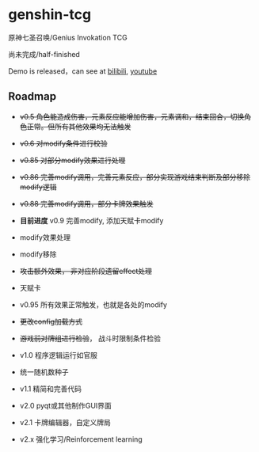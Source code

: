 # genshin-tcg
原神七圣召唤/Genius Invokation TCG

尚未完成/half-finished

Demo is released，can see at [bilibili](https://www.bilibili.com/video/BV1xA411z78T/), [youtube](https://youtu.be/gqJ6eA0M9xs)

## Roadmap

* ~~v0.5 角色能造成伤害，元素反应能增加伤害，元素调和，结束回合，切换角色正常。但所有其他效果均无法触发~~

* ~~v0.6 对modify条件进行校验~~

* ~~v0.85 对部分modify效果进行处理~~

* ~~v0.86 完善modify调用，完善元素反应，部分实现游戏结束判断及部分移除modify逻辑~~ 

* ~~v0.88 完善modify调用，部分卡牌效果触发~~

* **目前进度** v0.9 完善modify, 添加天赋卡modify

* modify效果处理

* modify移除

* ~~攻击额外效果， 非对应阶段遗留effect处理~~

* 天赋卡

* v0.95 所有效果正常触发，也就是各处的modify

* ~~更改config加载方式~~

* ~~游戏前对牌组进行检验~~， 战斗时限制条件检验

* v1.0 程序逻辑运行如官服

* 统一随机数种子

* v1.1 精简和完善代码

* v2.0 pyqt或其他制作GUI界面

* v2.1 卡牌编辑器，自定义牌局

* v2.x 强化学习/Reinforcement learning


